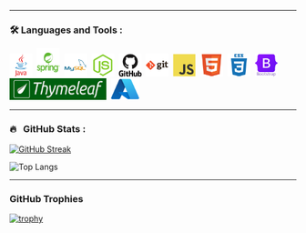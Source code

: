 <!--
### Hi there 👋
**ChrisVladimirov/ChrisVladimirov** is a ✨ _special_ ✨ repository because its `README.md` (this file) appears on your GitHub profile.
Here are some ideas to get you started:

<h1 align="center">hey there <img src="https://media.giphy.com/media/hvRJCLFzcasrR4ia7z/giphy.gif" width="40"></h1>

### About Me :

I am a Java Web Developer.

- 🔭 I’m studying at the [Software University](https://bg.linkedin.com/school/software-university-softuni).
- 🌱 Exploring Software Engineering.
- ⚡ In my free time I read articles dedicated to Spring annotations, web controllers and algorithms and go trekking in the mountains.
<!--
<img src="https://media.giphy.com/media/WUlplcMpOCEmTGBtBW/giphy.gif" width="30">
- 📫 How to reach me: &nbsp; [![Linkedin Badge](https://img.shields.io/badge/-kakbar-blue?style=flat&logo=Linkedin&logoColor=white)](https://www.linkedin.com/in/kakbar)

-->
---

### :hammer_and_wrench: Languages and Tools :

<p>
<img src="https://github.com/devicons/devicon/blob/master/icons/java/java-original-wordmark.svg" title="Java" alt="Java" width="40" height="40"/>&nbsp;
<img src="https://github.com/devicons/devicon/blob/master/icons/spring/spring-original-wordmark.svg" title="Spring" alt="Spring" width="40" height="50"/>&nbsp;
<img src="https://github.com/devicons/devicon/blob/master/icons/mysql/mysql-original-wordmark.svg" title="MySQL"  alt="MySQL" width="40" height="40"/>&nbsp;
<img src="https://github.com/devicons/devicon/blob/master/icons/nodejs/nodejs-original.svg" title="NodeJS" alt="NodeJS" width="40" height="40"/>&nbsp;
<img src="https://github.com/devicons/devicon/blob/master/icons/github/github-original-wordmark.svg" title="GitHub" **alt='GitHub' width="40" height="40"/>&nbsp;
<img src="https://github.com/devicons/devicon/blob/master/icons/git/git-original-wordmark.svg" title="Git" **alt="Git" width="40" height="40"/>&nbsp;
<img src="https://github.com/devicons/devicon/blob/master/icons/javascript/javascript-original.svg" title="JavaScript" alt="JavaScript" width="40" height="40"/>&nbsp;
<img src="https://github.com/devicons/devicon/blob/master/icons/html5/html5-original.svg" title="HTML5" alt="HTML" width="40" height="40"/>&nbsp;
<img src="https://github.com/devicons/devicon/blob/master/icons/css3/css3-plain-wordmark.svg"  title="CSS3" alt="CSS" width="40" height="40"/>&nbsp;
<img src="https://github.com/devicons/devicon/blob/master/icons/bootstrap/bootstrap-original-wordmark.svg" title="Bootstrap" alt="Bootstrap" width="40" height="40"/>&nbsp; 
<img src="https://github.com/thymeleaf/thymeleaf-org/blob/main/artwork/thymeleaf%202016/thymeleaf_logo_green.png" title="Thymeleaf" alt="Thymeleaf" width="170" height="38">&nbsp;
<img src="https://github.com/devicons/devicon/blob/master/icons/azure/azure-original.svg" title="Azure" alt="Azure" width="50" height="38">&nbsp;  
</p>

---

### 🔥 &nbsp; GitHub Stats :
[![GitHub Streak](http://github-readme-streak-stats.herokuapp.com?user=ChrisVladimirov&theme=dark&background=000000)](https://git.io/streak-stats)

![Top Langs](https://github-readme-stats-git-masterrstaa-rickstaa.vercel.app/api/top-langs/?username=ChrisVladimirov)

---

### GitHub Trophies
[![trophy](https://github-profile-trophy.vercel.app/?username=ChrisVladimirov)](https://github.com/ryo-ma/github-profile-trophy)


